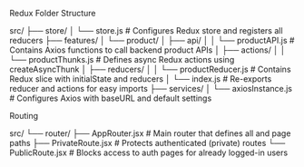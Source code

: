 Redux Folder Structure

src/
├── store/
│   └── store.js                  # Configures Redux store and registers all reducers
├── features/
│   └── product/
│       ├── api/
│       │   └── productAPI.js     # Contains Axios functions to call backend product APIs
│       ├── actions/
│       │   └── productThunks.js  # Defines async Redux actions using createAsyncThunk
│       ├── reducers/
│       │   └── productReducer.js # Contains Redux slice with initialState and reducers
│       └── index.js              # Re-exports reducer and actions for easy imports
├── services/
│   └── axiosInstance.js          # Configures Axios with baseURL and default settings





Routing 

src/
└── router/
    ├── AppRouter.jsx         # Main router that defines all <Routes> and page paths
    ├── PrivateRoute.jsx      # Protects authenticated (private) routes
    └── PublicRoute.jsx       # Blocks access to auth pages for already logged-in users


